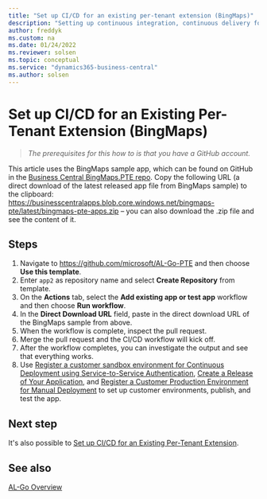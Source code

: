 ```yaml
---
title: "Set up CI/CD for an existing per-tenant extension (BingMaps)"
description: "Setting up continuous integration, continuous delivery for existing PTE extension for Business Central."
author: freddyk
ms.custom: na
ms.date: 01/24/2022
ms.reviewer: solsen
ms.topic: conceptual
ms.service: "dynamics365-business-central"
ms.author: solsen
---
```


# Set up CI/CD for an Existing Per-Tenant Extension (BingMaps)

> *The prerequisites for this how to is that you have a GitHub account.*

This article uses the BingMaps sample app, which can be found on GitHub in the [Business Central BingMaps.PTE repo](https://github.com/BusinessCentralApps/BingMaps.PTE). Copy the following URL (a direct download of the latest released app file from BingMaps sample) to the clipboard: https://businesscentralapps.blob.core.windows.net/bingmaps-pte/latest/bingmaps-pte-apps.zip – you can also download the .zip file and see the content of it.

## Steps

1. Navigate to https://github.com/microsoft/AL-Go-PTE and then choose **Use this template**.
1. Enter `app2` as repository name and select **Create Repository** from template.
1. On the **Actions** tab, select the **Add existing app or test app** workflow and then choose **Run workflow**.
1. In the **Direct Download URL** field, paste in the direct download URL of the BingMaps sample from above.
1. When the workflow is complete, inspect the pull request. 
1. Merge the pull request and the CI/CD workflow will kick off.
1. After the workflow completes, you can investigate the output and see that everything works.
1. Use [Register a customer sandbox environment for Continuous Deployment using Service-to-Service Authentication](algo-register-sandbox-env.md), [Create a Release of Your Application](algo-create-release-app.md), and [Register a Customer Production Environment for Manual Deployment](algo-register-cust-prod-env.md) to set up customer environments, publish, and test the app.

## Next step

It's also possible to [Set up CI/CD for an Existing Per-Tenant Extension](algo-setup-cicd-existing-pte.md).

## See also

[AL-Go Overview](algo-overview.md)  